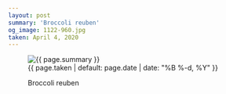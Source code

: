 ```yaml
---
layout: post
summary: 'Broccoli reuben'
og_image: 1122-960.jpg
taken: April 4, 2020
---
```


<figure class="post">
 <img alt="{{ page.summary }}" sizes="(min-width: 700px) 50vw, calc(100vw - 2rem)" src="{{ site.assets_url }}/1122-480.jpg" srcset="{{ site.assets_url }}/1122-240.jpg 240w, {{ site.assets_url }}/1122-480.jpg 480w, {{ site.assets_url }}/1122-720.jpg 720w, {{ site.assets_url }}/1122-960.jpg 960w"/>
 <figcaption>
  <time>
   {{ page.taken | default: page.date | date: "%B %-d, %Y" }}
  </time>
  <p>
   Broccoli reuben
  </p>
 </figcaption>
</figure>
